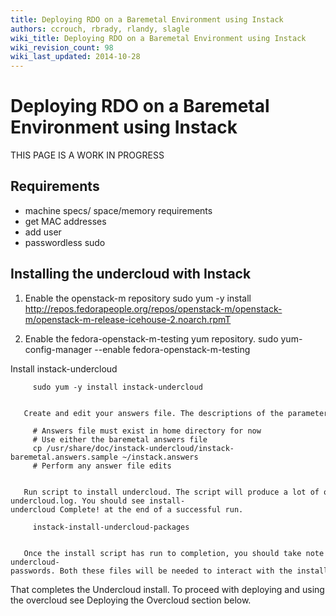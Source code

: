 ```yaml
---
title: Deploying RDO on a Baremetal Environment using Instack
authors: ccrouch, rbrady, rlandy, slagle
wiki_title: Deploying RDO on a Baremetal Environment using Instack
wiki_revision_count: 98
wiki_last_updated: 2014-10-28
---
```


# Deploying RDO on a Baremetal Environment using Instack

THIS PAGE IS A WORK IN PROGRESS

## Requirements

*   machine specs/ space/memory requirements
*   get MAC addresses
*   add user
*   passwordless sudo

## Installing the undercloud with Instack

1.  Enable the openstack-m repository
        sudo yum -y install http://repos.fedorapeople.org/repos/openstack-m/openstack-m/openstack-m-release-icehouse-2.noarch.rpmT

2.  Enable the fedora-openstack-m-testing yum repository.
         sudo yum-config-manager --enable fedora-openstack-m-testing

Install instack-undercloud

         sudo yum -y install instack-undercloud

         Create and edit your answers file. The descriptions of the parameters that can be set are in the sample answers file.

         # Answers file must exist in home directory for now
         # Use either the baremetal answers file
         cp /usr/share/doc/instack-undercloud/instack-baremetal.answers.sample ~/instack.answers
         # Perform any answer file edits

         Run script to install undercloud. The script will produce a lot of output on the sceen. It also logs to ~/.instack/install-undercloud.log. You should see install-undercloud Complete! at the end of a successful run.

         instack-install-undercloud-packages

         Once the install script has run to completion, you should take note to secure and save the files /root/stackrc and /root/tripleo-undercloud-passwords. Both these files will be needed to interact with the installed undercloud. You may copy these files to your home directory to make them easier to source later on, but you should try to keep them as secure and backed up as possible.

That completes the Undercloud install. To proceed with deploying and using the overcloud see Deploying the Overcloud section below.
